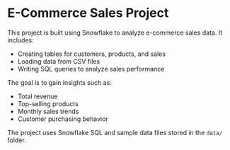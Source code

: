 # E-Commerce Sales Project

This project is built using Snowflake to analyze e-commerce sales data. It includes:

- Creating tables for customers, products, and sales
- Loading data from CSV files
- Writing SQL queries to analyze sales performance

The goal is to gain insights such as:
- Total revenue
- Top-selling products
- Monthly sales trends
- Customer purchasing behavior

The project uses Snowflake SQL and sample data files stored in the `data/` folder.

